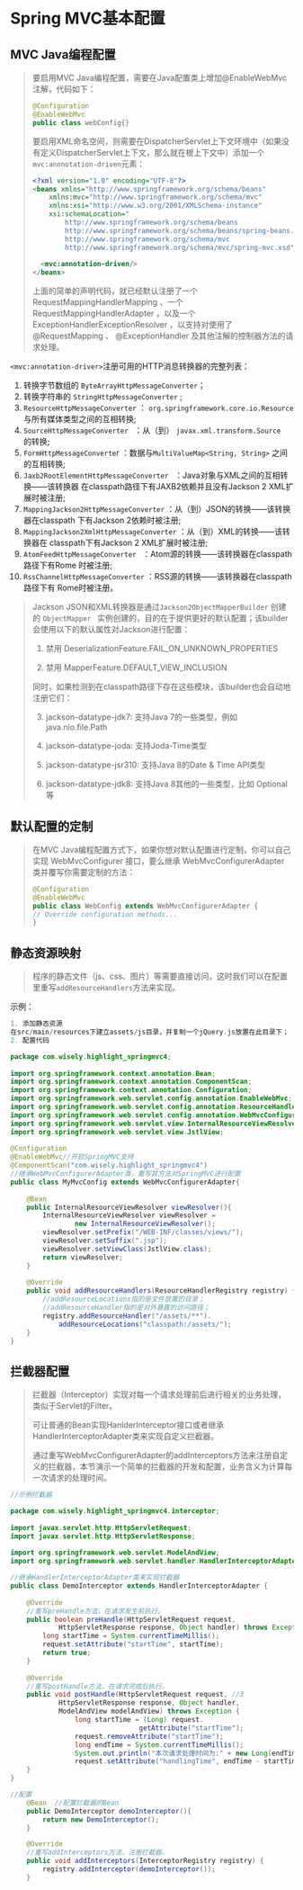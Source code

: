 # Spring MVC基本配置

## MVC Java编程配置

> 要启用MVC Java编程配置，需要在Java配置类上增加@EnableWebMvc注解，代码如下：
>
> ```java
> @Configuration
> @EnableWebMvc
> public class webConfig{}
> ```
>
> 要启用XML命名空间，则需要在DispatcherServlet上下文环境中（如果没有定义DispatcherServlet上下文，那么就在根上下文中）添加一个`mvc:annnotation-driven`元素：
>
> ```xml
> <?xml version="1.0" encoding="UTF-8"?>
> <beans xmlns="http://www.springframework.org/schema/beans"
>     xmlns:mvc="http://www.springframework.org/schema/mvc"
>     xmlns:xsi="http://www.w3.org/2001/XMLSchema-instance"
>     xsi:schemaLocation="
>         http://www.springframework.org/schema/beans
>         http://www.springframework.org/schema/beans/spring-beans.xsd
>         http://www.springframework.org/schema/mvc
>         http://www.springframework.org/schema/mvc/spring-mvc.xsd">
>     
> 	<mvc:annotation-driven/>
> </beans>
> ```
>
> 上面的简单的声明代码，就已经默认注册了一个 RequestMappingHandlerMapping  、一个 RequestMappingHandlerAdapter  ，以及一个 ExceptionHandlerExceptionResolver  ，以支持对使用了 @RequestMapping  、 @ExceptionHandler  及其他注解的控制器方法的请求处理。

`<mvc:annotation-driver>`注册可用的HTTP消息转换器的完整列表：

1. 转换字节数组的 `ByteArrayHttpMessageConverter`；
2. 转换字符串的 `StringHttpMessageConverter` ;
3. `ResourceHttpMessageConverter`  ： `org.springframework.core.io.Resource ` 与所有媒体类型之间的互相转换;
4. `SourceHttpMessageConverter ` ：从（到） `javax.xml.transform.Source ` 的转换;
5. `FormHttpMessageConverte`r  ：数据与`MultiValueMap<String, String>`  之间的互相转换;
6. `Jaxb2RootElementHttpMessageConverter ` ：Java对象与XML之间的互相转换——该转换器
   在classpath路径下有JAXB2依赖并且没有Jackson 2 XML扩展时被注册;
7. `MappingJackson2HttpMessageConverter`  ：从（到）JSON的转换——该转换器在classpath
   下有Jackson 2依赖时被注册;
8. `MappingJackson2XmlHttpMessageConverter`  ：从（到）XML的转换——该转换器在
   classpath下有Jackson 2 XML扩展时被注册;
9. `AtomFeedHttpMessageConverter ` ：Atom源的转换——该转换器在classpath路径下有Rome
   时被注册;
10. `RssChannelHttpMessageConverter`  ：RSS源的转换——该转换器在classpath路径下有
    Rome时被注册。

> Jackson JSON和XML转换器是通过` Jackson2ObjectMapperBuilder ` 创建的 `ObjectMapper ` 实例创建的，目的在于提供更好的默认配置；该builder会使用以下的默认属性对Jackson进行配置：
> 1. 禁用 DeserializationFeature.FAIL_ON_UNKNOWN_PROPERTIES
>
> 2. 禁用 MapperFeature.DEFAULT_VIEW_INCLUSION
>
>   同时，如果检测到在classpath路径下存在这些模块，该builder也会自动地注册它们：
>
> 3. jackson-datatype-jdk7: 支持Java 7的一些类型，例如 java.nio.file.Path
>
> 4. jackson-datatype-joda: 支持Joda-Time类型
>
> 5. jackson-datatype-jsr310: 支持Java 8的Date & Time API类型
>
> 6. jackson-datatype-jdk8: 支持Java 8其他的一些类型，比如 Optional  等

## 默认配置的定制

> 在MVC Java编程配置方式下，如果你想对默认配置进行定制，你可以自己实现 WebMvcConfigurer  接口，要么继承 WebMvcConfigurerAdapter  类并覆写你需要定制的方法：
>
> ```java
> @Configuration
> @EnableWebMvc
> public class WebConfig extends WebMvcConfigurerAdapter {
> // Override configuration methods...
> }
> ```

## 静态资源映射

> 程序的静态文件（js、css、图片）等需要直接访问，这时我们可以在配置里重写`addResourceHandlers`方法来实现。

示例：

```java
1. 添加静态资源
在src/main/resources下建立assets/js目录，并复制一个jQuery.js放置在此目录下；
2. 配置代码

package com.wisely.highlight_springmvc4; 
  
import org.springframework.context.annotation.Bean; 
import org.springframework.context.annotation.ComponentScan; 
import org.springframework.context.annotation.Configuration; 
import org.springframework.web.servlet.config.annotation.EnableWebMvc; 
import org.springframework.web.servlet.config.annotation.ResourceHandlerRegistry; 
import org.springframework.web.servlet.config.annotation.WebMvcConfigurerAdapter; 
import org.springframework.web.servlet.view.InternalResourceViewResolver; 
import org.springframework.web.servlet.view.JstlView; 
  
@Configuration 
@EnableWebMvc//开启SpringMVC支持 
@ComponentScan("com.wisely.highlight_springmvc4")
//继承WebMvcConfigurerAdapter类，重写其方法对SpringMVC进行配置
public class MyMvcConfig extends WebMvcConfigurerAdapter{
  
    @Bean 
    public InternalResourceViewResolver viewResolver(){ 
        InternalResourceViewResolver viewResolver = 
                new InternalResourceViewResolver(); 
        viewResolver.setPrefix("/WEB-INF/classes/views/"); 
        viewResolver.setSuffix(".jsp"); 
        viewResolver.setViewClass(JstlView.class); 
        return viewResolver; 
    } 
    
    @Override 
    public void addResourceHandlers(ResourceHandlerRegistry registry) {
        //addResourceLocations指的是文件放置的目录；
        //addResourceHandler指的是对外暴露的访问路径；
        registry.addResourceHandler("/assets/**").
            addResourceLocations("classpath:/assets/");        
    }     
} 
```

## 拦截器配置

> 拦截器（Interceptor）实现对每一个请求处理前后进行相关的业务处理，类似于Servlet的Filter。
>
> 可让普通的Bean实现HanlderInterceptor接口或者继承HandlerInterceptorAdapter类来实现自定义拦截器。
>
> 通过重写WebMvcConfigurerAdapter的addInterceptors方法来注册自定义的拦截器，本节演示一个简单的拦截器的开发和配置，业务含义为计算每一次请求的处理时间。

```java
//示例拦截器

package com.wisely.highlight_springmvc4.interceptor; 
  
import javax.servlet.http.HttpServletRequest; 
import javax.servlet.http.HttpServletResponse; 
  
import org.springframework.web.servlet.ModelAndView; 
import org.springframework.web.servlet.handler.HandlerInterceptorAdapter; 

//继承HandlerInterceptorAdapter类来实现拦截器
public class DemoInterceptor extends HandlerInterceptorAdapter { 
  
    @Override 
    //重写preHandle方法，在请求发生前执行。
    public boolean preHandle(HttpServletRequest request, 
            HttpServletResponse response, Object handler) throws Exception { 
        long startTime = System.currentTimeMillis(); 
        request.setAttribute("startTime", startTime); 
        return true; 
    } 
  
    @Override 
    //重写postHandle方法，在请求完成后执行。
    public void postHandle(HttpServletRequest request, //3 
            HttpServletResponse response, Object handler, 
            ModelAndView modelAndView) throws Exception { 
        		long startTime = (Long) request.
            					getAttribute("startTime"); 
            	request.removeAttribute("startTime"); 
        		long endTime = System.currentTimeMillis(); 
            	System.out.println("本次请求处理时间为:" + new Long(endTime - startTime)+"ms"); 
        		request.setAttribute("handlingTime", endTime - startTime); 
    }   
} 

//配置
    @Bean  //配置拦截器的Bean
    public DemoInterceptor demoInterceptor(){ 
        return new DemoInterceptor(); 
    } 

    @Override
	//重写addInterceptors方法，注册拦截器。
    public void addInterceptors(InterceptorRegistry registry) {
        registry.addInterceptor(demoInterceptor()); 
    } 
```

